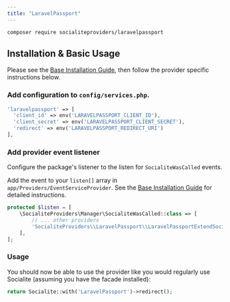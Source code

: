 ```yaml
---
title: "LaravelPassport"
---
```


```bash
composer require socialiteproviders/laravelpassport
```

## Installation & Basic Usage

Please see the [Base Installation Guide](https://socialiteproviders.com/usage/), then follow the provider specific instructions below.

### Add configuration to `config/services.php`.

```php
'laravelpassport' => [    
  'client_id' => env('LARAVELPASSPORT_CLIENT_ID'),  
  'client_secret' => env('LARAVELPASSPORT_CLIENT_SECRET'),  
  'redirect' => env('LARAVELPASSPORT_REDIRECT_URI') 
],
```

### Add provider event listener

Configure the package's listener to the listen for `SocialiteWasCalled` events. 

Add the event to your `listen[]` array  in `app/Providers/EventServiceProvider`. See the [Base Installation Guide](https://socialiteproviders.com/usage/) for detailed instructions.

```php
protected $listen = [
    \SocialiteProviders\Manager\SocialiteWasCalled::class => [
        // ... other providers
        'SocialiteProviders\\LaravelPassport\\LaravelPassportExtendSocialite@handle',
    ],
];
```

### Usage

You should now be able to use the provider like you would regularly use Socialite (assuming you have the facade installed):

```php
return Socialite::with('LaravelPassport')->redirect();
```
